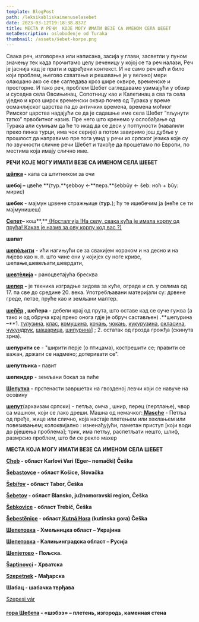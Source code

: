 ```yaml
---
template: BlogPost
path: /leksikabliskaimenuselasebet
date: 2023-03-12T19:18:38.837Z
title: МЕСТА И РЕЧИ  КОЈЕ МОГУ ИМАТИ ВЕЗЕ СА ИМЕНОМ СЕЛА ШЕБЕТ
metaDescription: oslobođenje od Turaka
thumbnail: /assets/šebet-korpe.png
---
```

Свака реч, изговорена или написана, засија у глави, засветли у пуном значењу тек када прочитамо целу реченицу у којој се та реч налази, Реч је јаснија кад је прати и одређени контекст. И не само реч већ и било који проблем, његово схватање и решавање је у великој мери олакшано ако се све сагледава кроз шире оквире, временске и просторне. И тако реч, проблем Шебет сагледавамо узимајући у обзир и суседна села Овсињинац, Сопотницу као и Калетинац а сва та села уједно и кроз широк временски оквир почев од Турака у време османлијског царства па до античких времена, времена моћног Римског царства надајући се да је садашње име села Шебет “пљунути татко” првобитног назив. Пре него што кренемо у ослобађање од Турака али сумњам да ће то икад да се деси у потпуности (навалили преко пинка турци, има чок серије) а потом завиримо још дубље у прошлост да направимо пре тога увид у речи из српског језика које су по звучности сличне речи Шебет и такође да прошетамо по Европи, по местима која имају слично име.

**РЕЧИ КОЈЕ МОГУ ИМАТИ ВЕЗЕ СА ИМЕНОМ СЕЛА ШЕБЕТ**

**[шȁпка](https://jezikoslovac.com/word/qskn) -** капа са штитником за очи

**шебој –** цвеће **(тур.**şebboy ←**перз.**šebbūy ← šeb: ноћ + būy: мирис)

**шебек** - мајмун црвене стражњице (**тур.**); ћу те ишебечим ја (неће се ти мајмунишеш)

**[Сепет](https://sr.wiktionary.org/sr-el/sepet)–** кош**,**[ (Носталгија !На селу, свака кућа је имала корпу од прућа! Какав је назив за ову корпу код вас ?)](https://www.facebook.com/photo/?fbid=1992382187643802&set=nostalgija-na-selu-svaka-ku%C4%87a-je-imala-korpu-od-pru%C4%87akakav-je-naziv-za-ovu-korpu)

**шапат**

**[шепѐљити](http://raskovnik.org/reci/%D1%88%D0%B5%D0%BF%D0%B5%D1%99%D0%B8%D1%82%D0%B8)** - ићи нагињући се за свакијем кораком и на десно и на лијево као н. п. што чине они у којијех су ноге криве, шепање,шевељати,шеврдати,

**[шевтѐлија](http://raskovnik.org/reci/%D1%88%D0%B5%D0%BF%D0%B5%D1%99%D0%B8%D1%82%D0%B8) -** раноцветајућа бресква

**[шепер](https://sr.wikipedia.org/wiki/%D0%A8%D0%B5%D0%BF%D0%B5%D1%80) -** је техника изградње зидова за куће, ограде и сл. у селима од 17. па све до средине 20. века. Употребљавани материјали су: дрвене греде, летве, пруће као и земљани малтер.

**[ше̏пе̑р](http://raskovnik.org/reci/%D1%88%D0%B5%D0%BF%D0%B5%D1%99%D0%B8%D1%82%D0%B8) , ше̏пера -** дебели крај од прута, што оставе кад се суче гужва (а тако и од обруча крај преко онога гдје је обруч састављен) .**шепурина –**1. [тулузина](http://raskovnik.org/reci/%D1%82%D1%83%D0%BB%D1%83%D0%B7%D0%B8%D0%BD%D0%B0), [клас](http://raskovnik.org/reci/%D0%BA%D0%BB%D0%B0%D1%81), [комушина](http://raskovnik.org/reci/%D0%BA%D0%BE%D0%BC%D1%83%D1%88%D0%B8%D0%BD%D0%B0), [кочањ](http://raskovnik.org/reci/%D0%BA%D0%BE%D1%87%D0%B0%D1%9A), [чокањ](http://raskovnik.org/reci/%D1%87%D0%BE%D0%BA%D0%B0%D1%9A), [кукурузина](http://raskovnik.org/reci/%D0%BA%D1%83%D0%BA%D1%83%D1%80%D1%83%D0%B7%D0%B8%D0%BD%D0%B0), [окласина](http://raskovnik.org/reci/%D0%BE%D0%BA%D0%BB%D0%B0%D1%81%D0%B8%D0%BD%D0%B0), [чукундрук](http://raskovnik.org/reci/%D1%87%D1%83%D0%BA%D1%83%D0%BD%D0%B4%D1%80%D1%83%D0%BA), [шашарица](http://raskovnik.org/reci/%D1%88%D0%B0%D1%88%D0%B0%D1%80%D0%B8%D1%86%D0%B0), [шипурина](http://raskovnik.org/reci/%D1%88%D0%B8%D0%BF%D1%83%D1%80%D0%B8%D0%BD%D0%B0)] ; 2. остатак од грозда грожђа (скинута зрна).

**шепурити се** - "ширити перје (о птицама), кострешити се; правити се важан, држати се надмено; дотеривати се".

**шепутљика -** павит

**шепендер** - земљани бокал за пиће

**[Шепутка](https://sr.wiktionary.org/wiki/%C5%A1eputka) -** прстенасти завршетак на гвозденој левчи који се навуче на осовину

**[шепут](https://sr.wiktionary.org/sr/%C5%A1eput)**(архаизам српски) - петља, омча , шнир, перец (пертлање), чвор са машном, који се лако дреши. Машна од немачког:**[ Masche](https://translate.google.com/?sl=de&tl=sr&text=Masche&op=translate)** - Петља од пређе, жице или слично, која настаје плетењем или хеклањем или повезивањем; колоквијално : изненађујући, паметан приступ \[који води до рјешења проблема]; трик, има петљу, распетљати нешто, шлиф, размрсио проблем, што би се рекло махер

**МЕСТА КОЈА МОГУ ИМАТИ ВЕЗЕ СА ИМЕНОМ СЕЛА ШЕБЕТ** 

**[Cheb](https://en.wikipedia.org/wiki/Cheb) - област Karlovi Vari (Eger– nemački) Češka**

**[Šebastovce](https://en.wikipedia.org/wiki/%C5%A0ebastovce) - област Košice, Slovačka**

**[Šebířov](https://en.wikipedia.org/wiki/%C5%A0eb%C3%AD%C5%99ov) - област Tabor, Češka**

[](<>)**[Šebetov](https://en.wikipedia.org/wiki/%C5%A0ebetov) - област Blansko, južnomoravski region, Češka**

**[Šebkovice](https://en.wikipedia.org/wiki/%C5%A0ebkovice) - област Trebič, Češka**

**[Šebestěnice](https://en.wikipedia.org/wiki/%C5%A0ebest%C4%9Bnice) - област[ Kutná Hora](https://en.wikipedia.org/wiki/Kutn%C3%A1_Hora_District) (kutinska gora) Češka**

[](<>)**[Шепетовка](https://ru.wikipedia.org/wiki/%D0%A8%D0%B5%D0%BF%D0%B5%D1%82%D0%BE%D0%B2%D0%BA%D0%B0) - Хмељницка област – Украјина**

**[Шепетовка](https://www.google.rs/maps/place/Shepetovka,+%D0%9A%D0%B0%D0%BB%D0%B8%D1%9A%D0%B8%D0%BD%D0%B3%D1%80%D0%B0%D0%B4%D1%81%D0%BA%D0%B0+%D0%BE%D0%B1%D0%BB%D0%B0%D1%81%D1%82,+%D0%A0%D1%83%D1%81%D0%B8%D1%98%D0%B0,+238620/@54.9625067,21.7417032,14.71z/data=!4m6!3m5!1s0x46e4760010d4a7c3:0x1bf264a11ec3b646!8m2!3d54.961422!4d21.7472499!16s%2Fg%2F122bg383?hl=sr&authuser=0) - Калињинградска област – Русија**

[](<>)**[Шепјетово](https://sr.wikipedia.org/wiki/%D0%A8%D0%B5%D0%BF%D1%98%D0%B5%D1%82%D0%BE%D0%B2%D0%BE) - Пољска.**

**[Šaptinovci](https://sh.wikipedia.org/wiki/%C5%A0aptinovci) - Хрватска**

**[Szepetnek](https://hu.wikipedia.org/wiki/Szepetnek) - Мађарска**

**Шабац - шабачка тврђава**

[Szepesi vár](https://en.wikipedia.org/wiki/Spi%C5%A1_Castle)

#### [гора Шебета](https://1baikal.ru/priroda/vernisazh-drevnikh-risunkov-chem-znamenita-reka-anga) - «шэбээ» – плетень, изгородь, каменная стена
